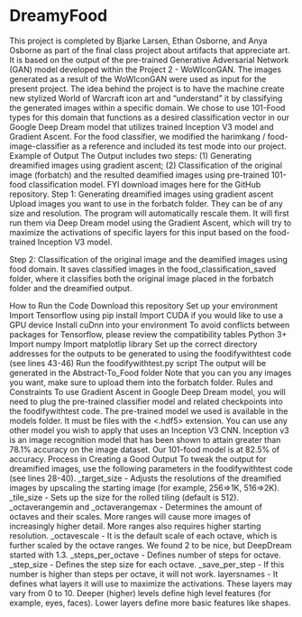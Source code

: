 # DreamyFood
This project is completed by Bjarke Larsen, Ethan Osborne, and Anya Osborne as part of the final class project about artifacts that appreciate art. It is based on the output of the pre-trained Generative Adversarial Network (GAN) model developed within the Project 2 - WoWIconGAN. The images generated as a result of the WoWIconGAN were used as input for the present project. The idea behind the project is to have the machine create new stylized World of Warcraft icon art and “understand” it by classifying the generated images within a specific domain. We chose to use 101-Food types for this domain that functions as a desired classification vector in our Google Deep Dream model that utilizes trained Inception V3 model and Gradient Ascent. For the food classifier, we modified the harimkang / food-image-classifier as a reference and included its test mode into our project.
Example of Output
The Output includes two steps: (1) Generating dreamified images using gradient ascent; (2) Classification of the original image (forbatch) and the resulted deamified images using pre-trained 101-food classification model. FYI download images here for the GitHub repository.
Step 1: Generating dreamified images using gradient ascent 
Upload images you want to use in the forbatch folder. They can be of any size and resolution. The program will automatically rescale them. It will first run them via Deep Dream model using the Gradient Ascent, which will try to maximize the activations of specific layers for this input based on the food-trained Inception V3 model.

Step 2: Classification of the original image and the deamified images using food domain.
It saves classified images in the food_classification_saved folder, where it classifies both the original image placed in the forbatch folder and the dreamified output. 

How to Run the Code
Download this repository
Set up your environment
Import Tensorflow using pip install
Import CUDA if you would like to use a GPU device
Install cuDnn into your environment 
To avoid conflicts between packages for Tensorflow, please review the compatibility tables
Python 3+ 
Import numpy
Import matplotlip library
Set up the correct directory addresses for the outputs to be generated to using the foodifywithtest code (see lines 43-46) 
Run the foodifywithtest.py script
The output will be generated in the Abstract-To_Food folder
Note that you can you any images you want, make sure to upload them into the forbatch folder.
Rules and Constraints
To use Gradient Ascent in Google Deep Dream model, you will need to plug the pre-trained classifier model and related checkpoints into the foodifywithtest code. The pre-trained model we used is available in the models folder. It must be files with the <.hdf5> extension. You can use any other model you wish to apply that uses an Inception V3 CNN. Inception v3 is an image recognition model that has been shown to attain greater than 78.1% accuracy on the image dataset. Our 101-food model is at 82.5% of accuracy. 
Process in Creating a Good Output
To tweak the output for dreamified images, use the following parameters in the foodifywithtest code (see lines 28-40).
_target_size - Adjusts the resolutions of the dreamified images by upscaling the starting image (for example, 256=>1K, 516=>2K).
_tile_size - Sets up the size for the rolled tiling (default is 512).
_octaverangemin and _octaverangemax - Determines the amount of octaves and their scales. More ranges will cause more images of increasingly higher detail. More ranges also requires higher starting resolution.
_octavescale - It is the default scale of each octave, which is further scaled by the octave ranges. We found 2 to be nice, but DeepDream started with 1.3.
_steps_per_octave - Defines number of steps for octave.
_step_size - Defines the step size for each octave.
_save_per_step - If this number is higher than steps per octave, it will not work.
layersnames - It defines what layers it will use to maximize the activations. These layers may vary from 0 to 10. Deeper (higher) levels define high level features (for example, eyes, faces). Lower layers define more basic features like shapes.

